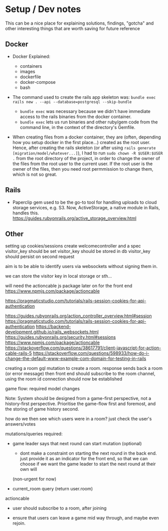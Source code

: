 # Setup / Dev notes

This can be a nice place for explaining solutions, findings, "gotcha" and other interesting things that are worth saving for future reference

## Docker

- Docker Explained:
  - containers
  - images
  - dockerfile
  - docker-compose
  - bash

- The command used to create the rails app skeleton was: ```bundle exec rails new . --api --database=postgresql --skip-bundle```
  - ```bundle exec``` was necessary because we didn't have immediate access to the rails binaries from the docker container.
  - ```bundle exec``` lets us run binaries and other ruby/gem code from the command line, in the context of the directory's Gemfile.

- When creating files from a docker container, they are (often, depending how you setup docker in the first place...) created as the root user. Hence, after creating the rails skeleton (or after using  ```rails generate [migration/model/whatever...]```), I had to run ```sudo chown -R $USER:$USER .``` from the root directory of the project, in order to change the owner of the files from the root user to the current user. If the root user is the owner of the files, then you need root permmission to change them, which is not so great.


## Rails

- Paperclip gem used to be the go-to tool for handling uploads to cloud storage services, e.g. S3. Now, ActiveStorage, a native module in Rails, handles this. https://guides.rubyonrails.org/active_storage_overview.html


## Other

setting up cookies/sessions
  create welcomecontroller and a spec
    visitor_key should be set
    visitor_key should be stored in db
    visitor_key should persist on second request

aim is to be able to identify users via websockets without signing them in.

we can store the visitor key in local storage or sth...

will need the actioncable js package later on for the front end https://www.npmjs.com/package/actioncable

https://pragmaticstudio.com/tutorials/rails-session-cookies-for-api-authentication




https://guides.rubyonrails.org/action_controller_overview.html#session
https://pragmaticstudio.com/tutorials/rails-session-cookies-for-api-authentication
https://backend-development.github.io/rails_websockets.html
https://guides.rubyonrails.org/security.html#sessions
https://www.npmjs.com/package/actioncable
https://stackoverflow.com/questions/38617791/client-javascript-for-action-cable-rails-5
https://stackoverflow.com/questions/598933/how-do-i-change-the-default-www-example-com-domain-for-testing-in-rails


creating a room
  gql mutation to create a room.
  response sends back a room (or error message)
  then front end should subscribe to the room channel, using the room id
  connection should now be established



game flow: required model changes

Note: System should be designed from a game-first perspective, not a history-first perspective. Prioritise the game-flow first and foremost, and the storing of game history second.

how do we then see which users were in a room? just check the user's answers/votes


mutations/queries required:

- game leader says that next round can start mutation (optional)
  - dont make a constraint on starting the next round in the back end. just provide it as an indicator for the front end, so that we can choose if we want the game leader to start the next round at their own will



  (non-urgent for now)
- current_room query (return user.room)


actioncable

- user should subscribe to a room, after joining

- ensure that users can leave a game mid way through, and maybe even rejoin.


